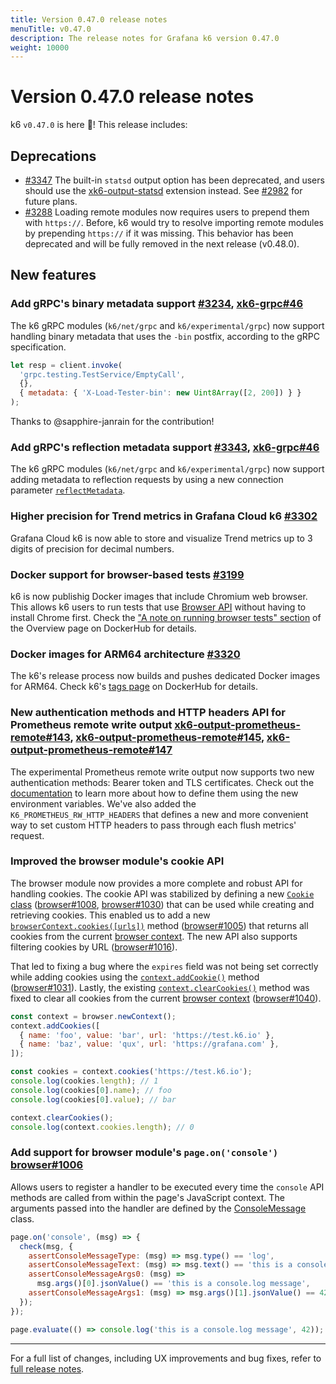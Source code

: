 ```yaml
---
title: Version 0.47.0 release notes
menuTitle: v0.47.0
description: The release notes for Grafana k6 version 0.47.0
weight: 10000
---
```


# Version 0.47.0 release notes

<!-- md-k6:skipall -->

k6 `v0.47.0` is here 🎉! This release includes:

## Deprecations

- [#3347](https://github.com/grafana/k6/pull/3347) The built-in `statsd` output option has been deprecated, and users should use the [xk6-output-statsd](https://github.com/LeonAdato/xk6-output-statsd) extension instead. See [#2982](https://github.com/grafana/k6/issues/2982) for future plans.
- [#3288](https://github.com/grafana/k6/pull/3288) Loading remote modules now requires users to prepend them with `https://`. Before, k6 would try to resolve importing remote modules by prepending `https://` if it was missing. This behavior has been deprecated and will be fully removed in the next release (v0.48.0).

## New features

### Add gRPC's binary metadata support [#3234](https://github.com/grafana/k6/pull/3234), [xk6-grpc#46](https://github.com/grafana/xk6-grpc/pull/46)

The k6 gRPC modules (`k6/net/grpc` and `k6/experimental/grpc`) now support handling binary metadata that uses the `-bin` postfix, according to the gRPC specification.

```js
let resp = client.invoke(
  'grpc.testing.TestService/EmptyCall',
  {},
  { metadata: { 'X-Load-Tester-bin': new Uint8Array([2, 200]) } }
);
```

Thanks to @sapphire-janrain for the contribution!

### Add gRPC's reflection metadata support [#3343](https://github.com/grafana/k6/pull/3343), [xk6-grpc#46](https://github.com/grafana/xk6-grpc/pull/46)

The k6 gRPC modules (`k6/net/grpc` and `k6/experimental/grpc`) now support adding metadata to reflection requests by using a new connection parameter [`reflectMetadata`](https://k6.io/docs/javascript-api/k6-net-grpc/client/client-connect/#connectparams).

### Higher precision for Trend metrics in Grafana Cloud k6 [#3302](https://github.com/grafana/k6/pull/3302)

Grafana Cloud k6 is now able to store and visualize Trend metrics up to 3 digits of precision for decimal numbers.

### Docker support for browser-based tests [#3199](https://github.com/grafana/k6/pull/3199)

k6 is now publishig Docker images that include Chromium web browser. This allows k6 users to run tests that use [Browser API](https://k6.io/docs/javascript-api/k6-experimental/browser/) without having to install Chrome first. Check the ["A note on running browser tests" section](https://hub.docker.com/r/grafana/k6) of the Overview page on DockerHub for details.

### Docker images for ARM64 architecture [#3320](https://github.com/grafana/k6/pull/3320)

The k6's release process now builds and pushes dedicated Docker images for ARM64. Check k6's [tags page](https://hub.docker.com/r/grafana/k6/tags) on DockerHub for details.

### New authentication methods and HTTP headers API for Prometheus remote write output [xk6-output-prometheus-remote#143](https://github.com/grafana/xk6-output-prometheus-remote/pull/143), [xk6-output-prometheus-remote#145](https://github.com/grafana/xk6-output-prometheus-remote/pull/145), [xk6-output-prometheus-remote#147](https://github.com/grafana/xk6-output-prometheus-remote/pull/147)

The experimental Prometheus remote write output now supports two new authentication methods: Bearer token and TLS certificates. Check out the [documentation](https://k6.io/docs/results-output/real-time/prometheus-remote-write/#options) to learn more about how to define them using the new environment variables.
We've also added the `K6_PROMETHEUS_RW_HTTP_HEADERS` that defines a new and more convenient way to set custom HTTP headers to pass through each flush metrics' request.

### Improved the browser module's cookie API

The browser module now provides a more complete and robust API for handling cookies. The cookie API was stabilized by defining a new [`Cookie` class](https://k6.io/docs/javascript-api/k6-experimental/browser/browsercontext/cookie) ([browser#1008](https://github.com/grafana/xk6-browser/pull/1008), [browser#1030](https://github.com/grafana/xk6-browser/pull/1030)) that can be used while creating and retrieving cookies. This enabled us to add a new [`browserContext.cookies([urls])`](https://k6.io/docs/javascript-api/k6-experimental/browser/browsercontext/cookies/) method ([browser#1005](https://github.com/grafana/xk6-browser/pull/1005)) that returns all cookies from the current [browser context](https://k6.io/docs/javascript-api/k6-experimental/browser/browsercontext). The new API also supports filtering cookies by URL ([browser#1016](https://github.com/grafana/xk6-browser/pull/1016)).

That led to fixing a bug where the `expires` field was not being set correctly while adding cookies using the [`context.addCookie()`](https://k6.io/docs/javascript-api/k6-experimental/browser/browsercontext/addcookies/) method ([browser#1031](https://github.com/grafana/xk6-browser/pull/1031)). Lastly, the existing [`context.clearCookies()`](https://k6.io/docs/javascript-api/k6-experimental/browser/browsercontext/clearcookies) method was fixed to clear all cookies from the current [browser context](https://k6.io/docs/javascript-api/k6-experimental/browser/browsercontext) ([browser#1040](https://github.com/grafana/xk6-browser/pull/1040)).

```js
const context = browser.newContext();
context.addCookies([
  { name: 'foo', value: 'bar', url: 'https://test.k6.io' },
  { name: 'baz', value: 'qux', url: 'https://grafana.com' },
]);

const cookies = context.cookies('https://test.k6.io');
console.log(cookies.length); // 1
console.log(cookies[0].name); // foo
console.log(cookies[0].value); // bar

context.clearCookies();
console.log(context.cookies.length); // 0
```

### Add support for browser module's `page.on('console')` [browser#1006](https://github.com/grafana/xk6-browser/pull/1006)

Allows users to register a handler to be executed every time the `console` API methods are called from within the page's JavaScript context. The arguments passed into the handler are defined by the [ConsoleMessage](https://k6.io/docs/javascript-api/k6-experimental/browser/consolemessage/) class.

```js
page.on('console', (msg) => {
  check(msg, {
    assertConsoleMessageType: (msg) => msg.type() == 'log',
    assertConsoleMessageText: (msg) => msg.text() == 'this is a console.log message 42',
    assertConsoleMessageArgs0: (msg) =>
      msg.args()[0].jsonValue() == 'this is a console.log message',
    assertConsoleMessageArgs1: (msg) => msg.args()[1].jsonValue() == 42,
  });
});

page.evaluate(() => console.log('this is a console.log message', 42));
```

---

For a full list of changes, including UX improvements and bug fixes, refer to [full release notes](https://github.com/grafana/k6/blob/master/release%20notes/v0.47.0.md).

